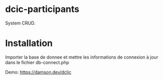 # dcic-participants
System CRUD.

# Installation
Importer la base de donnee et mettre les informations de connexion à jour dans le fichier db-connect.php

Demo: https://damson.dev/dclic
